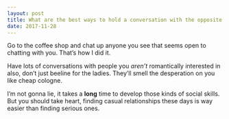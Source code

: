 ```yaml
---
layout: post
title: What are the best ways to hold a conversation with the opposite sex and how to develop flirting skills if one sucks at holding a conversation? How do I develop conversation skills so that I can have ‘friends with benefits’ relations and flings?
date: 2017-11-28
---
```


<p>Go to the coffee shop and chat up anyone you see that seems open to chatting with you. That’s how I did it.</p><p>Have lots of conversations with people you <i>aren’t</i> romantically interested in also, don’t just beeline for the ladies. They’ll smell the desperation on you like cheap cologne.</p><p>I’m not gonna lie, it takes a <b>long</b> time to develop those kinds of social skills. But you should take heart, finding casual relationships these days is way easier than finding serious ones.</p>
